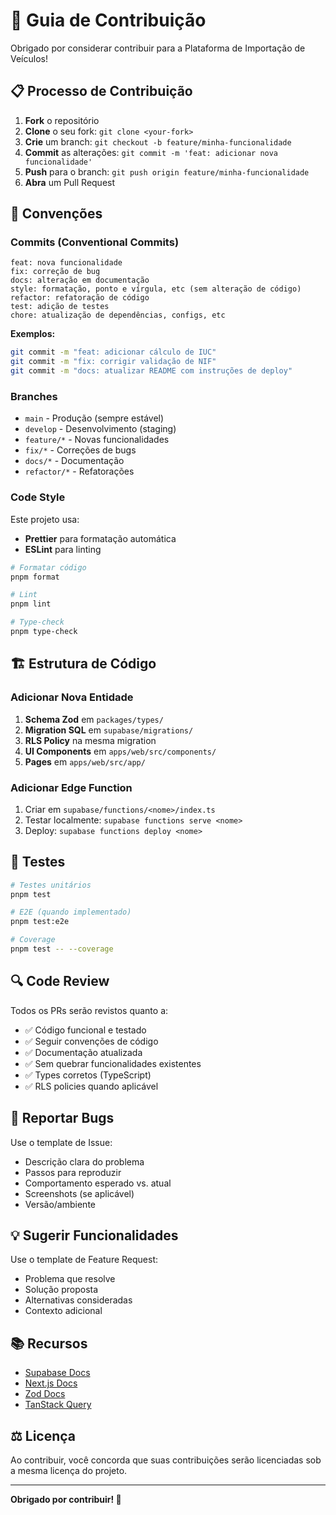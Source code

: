 # 🤝 Guia de Contribuição

Obrigado por considerar contribuir para a Plataforma de Importação de Veículos!

## 📋 Processo de Contribuição

1. **Fork** o repositório
2. **Clone** o seu fork: `git clone <your-fork>`
3. **Crie** um branch: `git checkout -b feature/minha-funcionalidade`
4. **Commit** as alterações: `git commit -m 'feat: adicionar nova funcionalidade'`
5. **Push** para o branch: `git push origin feature/minha-funcionalidade`
6. **Abra** um Pull Request

## 📝 Convenções

### Commits (Conventional Commits)

```
feat: nova funcionalidade
fix: correção de bug
docs: alteração em documentação
style: formatação, ponto e vírgula, etc (sem alteração de código)
refactor: refatoração de código
test: adição de testes
chore: atualização de dependências, configs, etc
```

**Exemplos:**
```bash
git commit -m "feat: adicionar cálculo de IUC"
git commit -m "fix: corrigir validação de NIF"
git commit -m "docs: atualizar README com instruções de deploy"
```

### Branches

- `main` - Produção (sempre estável)
- `develop` - Desenvolvimento (staging)
- `feature/*` - Novas funcionalidades
- `fix/*` - Correções de bugs
- `docs/*` - Documentação
- `refactor/*` - Refatorações

### Code Style

Este projeto usa:
- **Prettier** para formatação automática
- **ESLint** para linting

```bash
# Formatar código
pnpm format

# Lint
pnpm lint

# Type-check
pnpm type-check
```

## 🏗️ Estrutura de Código

### Adicionar Nova Entidade

1. **Schema Zod** em `packages/types/`
2. **Migration SQL** em `supabase/migrations/`
3. **RLS Policy** na mesma migration
4. **UI Components** em `apps/web/src/components/`
5. **Pages** em `apps/web/src/app/`

### Adicionar Edge Function

1. Criar em `supabase/functions/<nome>/index.ts`
2. Testar localmente: `supabase functions serve <nome>`
3. Deploy: `supabase functions deploy <nome>`

## 🧪 Testes

```bash
# Testes unitários
pnpm test

# E2E (quando implementado)
pnpm test:e2e

# Coverage
pnpm test -- --coverage
```

## 🔍 Code Review

Todos os PRs serão revistos quanto a:
- ✅ Código funcional e testado
- ✅ Seguir convenções de código
- ✅ Documentação atualizada
- ✅ Sem quebrar funcionalidades existentes
- ✅ Types corretos (TypeScript)
- ✅ RLS policies quando aplicável

## 🐛 Reportar Bugs

Use o template de Issue:
- Descrição clara do problema
- Passos para reproduzir
- Comportamento esperado vs. atual
- Screenshots (se aplicável)
- Versão/ambiente

## 💡 Sugerir Funcionalidades

Use o template de Feature Request:
- Problema que resolve
- Solução proposta
- Alternativas consideradas
- Contexto adicional

## 📚 Recursos

- [Supabase Docs](https://supabase.com/docs)
- [Next.js Docs](https://nextjs.org/docs)
- [Zod Docs](https://zod.dev)
- [TanStack Query](https://tanstack.com/query/latest)

## ⚖️ Licença

Ao contribuir, você concorda que suas contribuições serão licenciadas sob a mesma licença do projeto.

---

**Obrigado por contribuir! 🎉**




